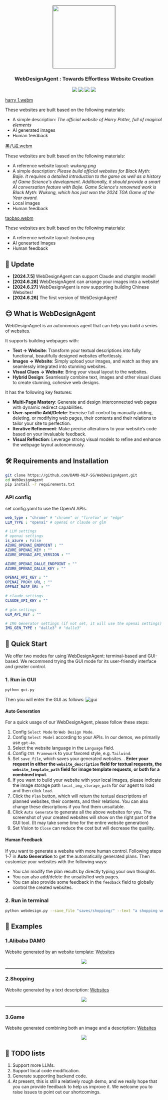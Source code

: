 <p align="center">
<a href=""><img src="assets/logo.jpg"" width="200px"></a> 
</p>

<h3 align="center">
WebDesignAgent :  Towards Effortless Website Creation
</h3>

<p align="center">
<a href="https://opensource.org/license/apache-2-0"><img src="https://img.shields.io/badge/Code%20License-Apache_2.0-green.svg"></a>
<a href="https://github.com/DAMO-NLP-SG"><img src="https://img.shields.io/badge/Institution-DAMO-red"></a>
<a><img src="https://hits.dwyl.com/DAMO-NLP-SG/WebDesignAgent.svg?style=flat-square&show=unique"></a>
<a><img src="https://img.shields.io/badge/PRs-Welcome-red"></a>
</p>

[harry 1.webm](https://github.com/DAMO-NLP-SG/WebDesignAgent/assets/109561120/d7ddd748-00d3-47e1-96aa-5a022e857df8)

These websites are built based on the following materials:
*  A simple description: *The official website of Harry Potter, full of magical elements*
*  AI generated images
*  Human feedback

[黑八戒.webm](https://github.com/DAMO-NLP-SG/WebDesignAgent/assets/109561120/f69b1992-4ef0-47e9-91ce-b0b696b581d0)

These websites are built based on the following materials:
* A reference website layout: *wukong.png*
* A simple description: *Please build official websites for Black Myth: Bajie. It requires a detailed introduction to the game as well as a history of Game Science's development. Additionally, it should provide a smart AI conversation feature with Bajie. Game Science's renowned work is Black Myth: Wukong, which has just won the 2024 TGA Game of the Year award.*
*  Local images
*  Human feedback

[taobao.webm](https://github.com/DAMO-NLP-SG/WebDesignAgent/assets/109561120/62f96da3-6b10-4d91-9ccb-fb2c408163bf)

These websites are built based on the following materials:
*  A reference website layout: *taobao.png*
*  AI genearted Images
*  Human feedback


##  📰 Update
* **[2024.7.5]** WebDesignAgent can support Claude and chatglm model!
* **[2024.6.28]** WebDesignAgent can arrange your images into a website!
* **[2024.6.27]** WebDesignAgent is now supporting building Chinese Websites!
* **[2024.6.26]**  The first version of WebDesignAgent!

  
## 😊 What is WebDesignAgent
WebDesignAgnet is an autonomous agent that can help you build a series of websites.

It supports building webpages with:
*  **Text → Website**: Transform your textual descriptions into fully functional, beautifully designed websites effortlessly.
*  **Images → Website**: Simply upload your images, and watch as they are seamlessly integrated into stunning websites.
*  **Visual Clues → Website**: Bring your visual layout to the websites.
*  **Hybrid Design**: Seamlessly combine text, images and other visual clues to create stunning, cohesive web designs.

It has the following key features:
*  **Multi-Page Mastery**: Generate and design interconnected web pages with dynamic redirect capabilities.
*  **User-specific Add/Delete**: Exercise full control by manually adding, deleting, or modifying web pages, their contents and their relations to tailor your site to perfection.
*  **Iterative Refinement**: Make precise alterations to your website’s code based on your invaluable feedback.
*  **Visual Reflection**: Leverage strong visual models to refine and enhance the webpage layout autonomously.

<!--
 ## Demo Video
 ### Auto Generation
 [autogen_new.webm](https://github.com/DAMO-NLP-SG/WebDesignAgent/assets/109561120/5c6eee6f-2692-420b-8c3c-681de8323b86)


 ### Create and Refine a Page
 [create_and_refine.webm](https://github.com/DAMO-NLP-SG/WebDesignAgent/assets/109561120/d2d4dc62-9737-4757-a64a-4730ae048ee8)


 ### Create a New Page
 [add_new_page.webm](https://github.com/DAMO-NLP-SG/WebDesignAgent/assets/109561120/1fbea13f-dd2f-43a3-8a67-9297fcb733ff)
-->





## 🛠️ Requirements and Installation
```bash
git clone https://github.com/DAMO-NLP-SG/WebDesignAgent.git
cd WebDesignAgent
pip install -r requirements.txt
```

### API config
set config.yaml to use the OpenAI APIs.
```yaml
web_type : "chrome" # "chrome" or "firefox" or "edge"
LLM_TYPE : "openai" # openai or claude or glm

# LLM settings
# openai settings
is_azure : False
AZURE_OPENAI_ENDPOINT : ""
AZURE_OPENAI_KEY : ""
AZURE_OPENAI_API_VERSION : ""

AZURE_OPENAI_DALLE_ENDPOINT : ""
AZURE_OPENAI_DALLE_KEY : ""

OPENAI_API_KEY : ""
OPENAI_PROXY_URL : ""
OPENAI_BASE_URL : ""

# claude settings
CLAUDE_API_KEY : ""

# glm settings
GLM_API_KEY : ""

# IMG Generator settings (if not set, it will use the openai settings)
IMG_GEN_TYPE : "dalle3" # "dalle3"
```

## 🚀 Quick Start
We offer two modes for using WebDesignAgent: terminal-based and GUI-based. We recommend trying the GUI mode for its user-friendly interface and greater control.


### 1. Run in GUI

```python
python gui.py
```
Then you will enter the GUI as follows:
<img alt="gui" src="assets/gui.png">

#### Auto Generation
For a quick usage of our WebDesignAgent, please follow these steps:
1. Config `Select Mode` to `Web Design Mode`.
2. Config `Select Model` according to your APIs. In our demos, we primarily use `gpt-4o`.
3. Select the website language in the `Language` field.
4. Config `CSS Framework` to your favored style, e.g. `Tailwind`.
5. Set `save_file`, which saves your generated websites.
   . **Enter your request in either the `website_description` field for textual requests, the `website_template_path` field for image template requests, or both for a combined input.**
7. If you want to build your website with your local images, please indicate the image storage path `local_img_storage_path` for our agent to load and then click `load`.
8. Click the `Plan` button, which will return the textual descriptions of planned websites, their contents, and their relations. You can also change these descriptions if you find them unsuitable.
9. Click `Auto Generate` to generate all the above websites for you. The screenshot of your created websites will show on the right part of the GUI tool. (It may take some time for the entire website generation)
10. Set Vision to `Close` can reduce the cost but will decrease the quaility.

#### Human Feedback
If you want to generate a website with more human control. 
Following steps 1-7 in **Auto Generation** to get the automatically generated plans. Then customize your websites with the following ways:
  * You can modify the plan results by directly typing your own thoughts.
  * You can also add/delete the unsatisfied web pages.
  * You can also provide some feedback in the `feedback` field to globally control the created websites.


### 2. Run in terminal
```bash
python webdesign.py --save_file "saves/shopping/" --text "a shopping website"  --refine_times 2
```

## 👀 Examples

### 1.Alibaba DAMO
Website generated by an website template: [Websites](examples/damo/index.html)
<p align="center">
<a href=""><img src="assets/damo.png"></a>
</p>

---

### 2.Shopping
Website generated by a text description: [Websites](examples/shopping/index.html)
<p align="center">
<a href=""><img src="assets/shopping.png"></a>
</p>

---

### 3.Game
Website generated combining both an image and a description: [Websites](examples/game/index.html)

<p align="center">
<a href=""><img src="assets/game.png"></a>
</p>

## 📑 TODO lists

1. Support more LLMs.
2. Support local code modification.
3. Generate supporting backend code.
4. At present, this is still a relatively rough demo, and we really hope that you can provide feedback to help us improve it. We welcome you to raise issues to point out our shortcomings.
